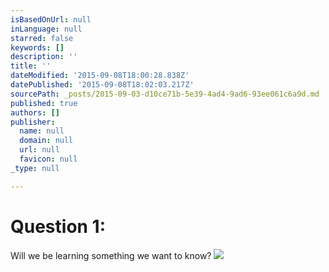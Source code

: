 ```yaml
---
isBasedOnUrl: null
inLanguage: null
starred: false
keywords: []
description: ''
title: ''
dateModified: '2015-09-08T18:00:28.838Z'
datePublished: '2015-09-08T18:02:03.217Z'
sourcePath: _posts/2015-09-03-d10ce71b-5e39-4ad4-9ad6-93ee061c6a9d.md
published: true
authors: []
publisher:
  name: null
  domain: null
  url: null
  favicon: null
_type: null

---
```

# Question 1:

Will we be learning something we want to know?
![](https://the-grid-user-content.s3-us-west-2.amazonaws.com/6f2bd2b9-c072-4c2a-8c4c-e6a9ff06bb6d.png)